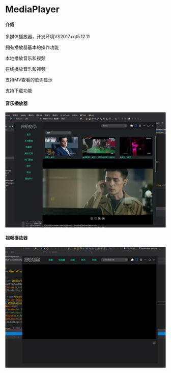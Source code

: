 # MediaPlayer

#### 介绍
多媒体播放器，开发环境VS2017+qt5.12.11

拥有播放器基本的操作功能

本地播放音乐和视频

在线播放音乐和视频

支持MV查看的歌词显示

支持下载功能

#### 音乐播放器
![image](https://github.com/KikyoShaw/MediaPlayer/blob/main/Image/2.jpg)

#### 视频播放器
![image](https://github.com/KikyoShaw/MediaPlayer/blob/main/Image/1.png)